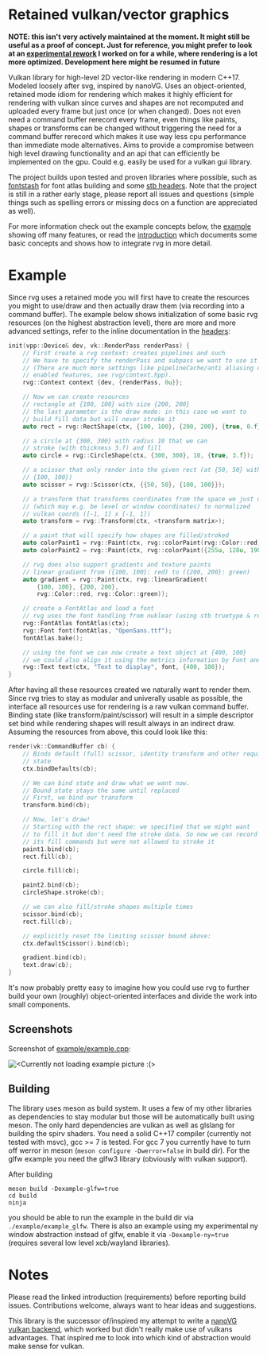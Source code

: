 # Retained vulkan/vector graphics

**NOTE: this isn't very actively maintained at the moment. It might still
be useful as a proof of concept. Just for reference, you might prefer to look
at an [experimental rework](https://github.com/nyorain/tokonoma/tree/master/src/guitest) 
I worked on for a while, where rendering is a lot more optimized.
Development here might be resumed in future**

Vulkan library for high-level 2D vector-like rendering in modern C++17.
Modeled loosely after svg, inspired by nanoVG.
Uses an object-oriented, retained mode idiom for rendering which makes it
highly efficient for rendering with vulkan since curves and shapes are not
recomputed and uploaded every frame but just once (or when changed).
Does not even need a command buffer rerecord every frame,
even things like paints, shapes or transforms can be
changed without triggering the need for a command buffer rerecord which makes
it use way less cpu performance than immediate mode alternatives.
Aims to provide a compromise between high level drawing functionality
and an api that can efficiently be implemented on the gpu.
Could e.g. easily be used for a vulkan gui library.

The project builds upon tested and proven libraries where possible, such as
[fontstash](https://github.com/memononen/fontstash) for font atlas building and
some [stb headers](https://github.com/nothings/stb).
Note that the project is still in a rather early stage, please report
all issues and questions (simple things such as spelling errors
or missing docs on a function are appreciated as well).

For more information check out the example concepts below, the
[example](example/example_glfw.cpp) showing off many features,
or read the [introduction](docs/intro.md) which documents some basic
concepts and shows how to integrate rvg in more detail.

# Example

Since rvg uses a retained mode you will first have to create the resources
you might to use/draw and then actually draw them (via recording into
a command buffer).
The example below shows initialization of some basic rvg resources (on
the highest abstraction level), there are more and more advanced settings,
refer to the inline documentation in the [headers](include/rvg):

```cpp
init(vpp::Device& dev, vk::RenderPass renderPass) {
	// First create a rvg context: creates pipelines and such
	// We have to specify the renderPass and subpass we want to use it
	// (There are much more settings like pipelineCache/anti aliasing or
	// enabled features, see rvg/context.hpp).
	rvg::Context context {dev, {renderPass, 0u}};

	// Now we can create resources
	// rectangle at {100, 100} with size {200, 200}
	// the last parameter is the draw mode: in this case we want to
	// build fill data but will never stroke it
	auto rect = rvg::RectShape(ctx, {100, 100}, {200, 200}, {true, 0.f});

	// a circle at {300, 300} with radius 10 that we can
	// stroke (with thickness 3.f) and fill
	auto circle = rvg::CircleShape(ctx, {300, 300}, 10, {true, 3.f});

	// a scissor that only render into the given rect (at {50, 50} with size
	// {100, 100})
	auto scissor = rvg::Scissor(ctx, {{50, 50}, {100, 100}});

	// a transform that transforms coordinates from the space we just used
	// (which may e.g. be level or window coordinates) to normalized
	// vulkan coords ([-1, 1] x [-1, 1])
	auto transform = rvg::Transform(ctx, <transform matrix>);

	// a paint that will specify how shapes are filled/stroked
	auto colorPaint1 = rvg::Paint(ctx, rvg::colorPaint(rvg::Color::red));
	auto colorPaint2 = rvg::Paint(ctx, rvg::colorPaint({255u, 128u, 190u}));

	// rvg does also support gradients and texture paints
	// linear gradient from ({100, 100}: red) to ({200, 200}: green)
	auto gradient = rvg::Paint(ctx, rvg::linearGradient(
		{100, 100}, {200, 200},
		rvg::Color::red, rvg::Color::green));

	// create a FontAtlas and load a font
	// rvg uses the font handling from nuklear (using stb truetype & rectpack)
	rvg::FontAtlas fontAtlas(ctx);
	rvg::Font font(fontAtlas, "OpenSans.ttf");
	fontAtlas.bake();

	// using the font we can now create a text object at {400, 100}
	// we could also align it using the metrics information by Font and Text
	rvg::Text text(ctx, "Text to display", font, {400, 100});
}
```

After having all these resources created we naturally want to render them.
Since rvg tries to stay as modular and univerally usable as possible,
the interface all resources use for rendering is a raw vulkan command buffer.
Binding state (like transform/paint/scissor) will result in a simple
descriptor set bind while rendering shapes will result always in an indirect
draw.
Assuming the resources from above, this could look like this:

```cpp
render(vk::CommandBuffer cb) {
	// Binds default (full) scissor, identity transform and other required
	// state
	ctx.bindDefaults(cb);

	// We can bind state and draw what we want now.
	// Bound state stays the same until replaced
	// First, we bind our transform
	transform.bind(cb);

	// Now, let's draw!
	// Starting with the rect shape: we specified that we might want
	// to fill it but don't need the stroke data. So now we can record
	// its fill commands but were not allowed to stroke it
	paint1.bind(cb);
	rect.fill(cb);

	circle.fill(cb);

	paint2.bind(cb);
	circleShape.stroke(cb);

	// we can also fill/stroke shapes multiple times
	scissor.bind(cb);
	rect.fill(cb);

	// explicitly reset the limiting scissor bound above:
	ctx.defaultScissor().bind(cb);

	gradient.bind(cb);
	text.draw(cb);
}
```

It's now probably pretty easy to imagine how you could use rvg to further
build your own (roughly) object-oriented interfaces and divide the work
into small components.

## Screenshots

Screenshot of [example/example.cpp](example/example.cpp):

![<Currently not loading example picture :(>](example/example.png)

## Building

The library uses meson as build system. It uses a few of my other
libraries as dependencies to stay modular but those will be automatically
built using meson. The only hard dependencies are vulkan as well as glslang
for building the spirv shaders.
You need a solid C++17 compiler (currently not tested with msvc),
gcc >= 7 is tested. For gcc 7 you currently have to turn off werror
in meson (`meson configure -Dwerror=false` in build dir).
For the glfw example you need the glfw3 library (obviously with vulkan
support).

After building

```
meson build -Dexample-glfw=true
cd build
ninja
```

you should be able to run the example in the build dir via `./example/example_glfw`.
There is also an example using my experimental ny window abstraction instead of glfw,
enable it via `-Dexample-ny=true` (requires several low level xcb/wayland libraries).

# Notes

Please read the linked introduction (requirements) before reporting build issues.
Contributions welcome, always want to hear ideas and suggestions.

This library is the successor of/inspired my attempt to write a
[nanoVG vulkan backend](https://github.com/nyorain/vvg), which worked
but didn't really make use of vulkans advantages. That inspired
me to look into which kind of abstraction would make sense for vulkan.
